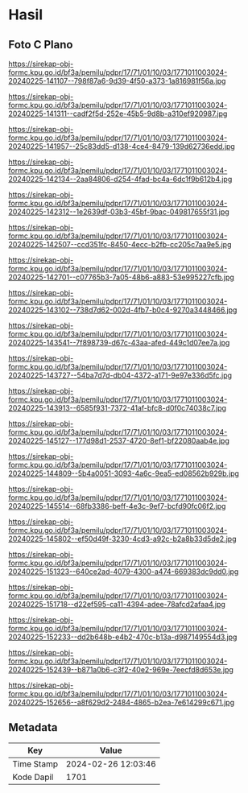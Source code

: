 # Hasil

## Foto C Plano

https://sirekap-obj-formc.kpu.go.id/bf3a/pemilu/pdpr/17/71/01/10/03/1771011003024-20240225-141107--798f87a6-9d39-4f50-a373-1a816981f56a.jpg

https://sirekap-obj-formc.kpu.go.id/bf3a/pemilu/pdpr/17/71/01/10/03/1771011003024-20240225-141311--cadf2f5d-252e-45b5-9d8b-a310ef920987.jpg

https://sirekap-obj-formc.kpu.go.id/bf3a/pemilu/pdpr/17/71/01/10/03/1771011003024-20240225-141957--25c83dd5-d138-4ce4-8479-139d62736edd.jpg

https://sirekap-obj-formc.kpu.go.id/bf3a/pemilu/pdpr/17/71/01/10/03/1771011003024-20240225-142134--2aa84806-d254-4fad-bc4a-6dc1f9b612b4.jpg

https://sirekap-obj-formc.kpu.go.id/bf3a/pemilu/pdpr/17/71/01/10/03/1771011003024-20240225-142312--1e2639df-03b3-45bf-9bac-049817655f31.jpg

https://sirekap-obj-formc.kpu.go.id/bf3a/pemilu/pdpr/17/71/01/10/03/1771011003024-20240225-142507--ccd351fc-8450-4ecc-b2fb-cc205c7aa9e5.jpg

https://sirekap-obj-formc.kpu.go.id/bf3a/pemilu/pdpr/17/71/01/10/03/1771011003024-20240225-142701--c07765b3-7a05-48b6-a883-53e995227cfb.jpg

https://sirekap-obj-formc.kpu.go.id/bf3a/pemilu/pdpr/17/71/01/10/03/1771011003024-20240225-143102--738d7d62-002d-4fb7-b0c4-9270a3448466.jpg

https://sirekap-obj-formc.kpu.go.id/bf3a/pemilu/pdpr/17/71/01/10/03/1771011003024-20240225-143541--7f898739-d67c-43aa-afed-449c1d07ee7a.jpg

https://sirekap-obj-formc.kpu.go.id/bf3a/pemilu/pdpr/17/71/01/10/03/1771011003024-20240225-143727--54ba7d7d-db04-4372-a171-9e97e336d5fc.jpg

https://sirekap-obj-formc.kpu.go.id/bf3a/pemilu/pdpr/17/71/01/10/03/1771011003024-20240225-143913--6585f931-7372-41af-bfc8-d0f0c74038c7.jpg

https://sirekap-obj-formc.kpu.go.id/bf3a/pemilu/pdpr/17/71/01/10/03/1771011003024-20240225-145127--177d98d1-2537-4720-8ef1-bf22080aab4e.jpg

https://sirekap-obj-formc.kpu.go.id/bf3a/pemilu/pdpr/17/71/01/10/03/1771011003024-20240225-144809--5b4a0051-3093-4a6c-9ea5-ed08562b929b.jpg

https://sirekap-obj-formc.kpu.go.id/bf3a/pemilu/pdpr/17/71/01/10/03/1771011003024-20240225-145514--68fb3386-beff-4e3c-9ef7-bcfd90fc06f2.jpg

https://sirekap-obj-formc.kpu.go.id/bf3a/pemilu/pdpr/17/71/01/10/03/1771011003024-20240225-145802--ef50d49f-3230-4cd3-a92c-b2a8b33d5de2.jpg

https://sirekap-obj-formc.kpu.go.id/bf3a/pemilu/pdpr/17/71/01/10/03/1771011003024-20240225-151323--640ce2ad-4079-4300-a474-669383dc9dd0.jpg

https://sirekap-obj-formc.kpu.go.id/bf3a/pemilu/pdpr/17/71/01/10/03/1771011003024-20240225-151718--d22ef595-ca11-4394-adee-78afcd2afaa4.jpg

https://sirekap-obj-formc.kpu.go.id/bf3a/pemilu/pdpr/17/71/01/10/03/1771011003024-20240225-152233--dd2b648b-e4b2-470c-b13a-d987149554d3.jpg

https://sirekap-obj-formc.kpu.go.id/bf3a/pemilu/pdpr/17/71/01/10/03/1771011003024-20240225-152439--b871a0b6-c3f2-40e2-969e-7eecfd8d653e.jpg

https://sirekap-obj-formc.kpu.go.id/bf3a/pemilu/pdpr/17/71/01/10/03/1771011003024-20240225-152656--a8f629d2-2484-4865-b2ea-7e614299c671.jpg


## Metadata

| Key        | Value               |
| ---------- | ------------------- |
| Time Stamp | 2024-02-26 12:03:46 |
| Kode Dapil | 1701                |



